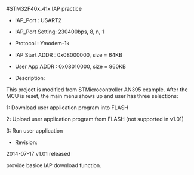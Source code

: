 #STM32F40x_41x IAP practice
* IAP_Port        : USART2
* IAP_Port Setting: 230400bps, 8, n, 1
* Protocol        : Ymodem-1k
* IAP Start ADDR  : 0x08000000, size = 64KB
* User App ADDR   : 0x08010000, size = 960KB

* Description:

This project is modified from STMicrocontroller AN395 example.
After the MCU is reset, the main menu shows up and user has three selections:

1: Download user application program into FLASH

2: Upload user application program from FLASH (not supported in v1.01)

3: Run user application


* Revision:

2014-07-17 v1.01 released

provide basice IAP download function.

